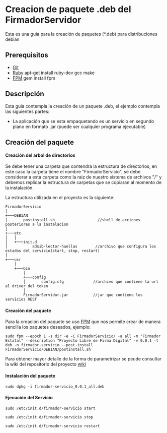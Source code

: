  
# Creacion de paquete .deb del FirmadorServidor

Esta es una guia para la creación de paquetes (*.deb) para distribuciones debian

## Prerequisitos

- [Git](https://git-scm.com/)
- [Ruby](https://www.ruby-lang.org/es/) apt-get install ruby-dev gcc make
- [FPM](https://github.com/jordansissel/fpm) gem install fpm

## Descripción

Esta guia contempla la creación de un paquete .deb, el ejemplo contempla las siguientes partes:

- La aplicación que se esta empaquetando es un servicio en segundo plano en formato .jar (puede ser cualquier programa ejecutable)


## Creación del paquete

#### Creación del arbol de directorios
Se debe tener una carpeta que contendra la estructura de directorios, en este caso la carpeta tiene el nombre "FirmadorServicio", se debe considerar a esta carpeta como la raiz de nuestro sistema de archivos "/" y debemos replicar la estructura de carpetas que se copiaran al momento de la instalación.

La estructura utilizada en el proyecto es la siguiente:

```
FirmadorServicio    
│
+───DEBIAN                              
│       postinstall.sh                   //shell de acciones posteriores a la instalacion
│   
+───etc                                 
│   │   
│   +───init.d
│           adsib-lector-huellas        //archivo que configura los estados del servicio(start, stop, restart)
│   
+───usr
    │   
    +───bin
        │   
        +───config
        │       config.cfg             //archivo que contiene la url al driver del token
        │   
        FirmadorServidor.jar           //jar que contiene los servicios REST
```

#### Creación del paquete
Para la creación del paquete se uso [FPM](https://github.com/jordansissel/fpm) que nos permite crear de manera sencilla los paquetes deseados, ejemplo:

```
sudo fpm --epoch 1 -s dir -e -C FirmadorServicio/ -a all -m "Firmador Estatal" --description "Proyecto Libre de Firma Digital" -v 0.0.1 -t deb -n firmador-servicio --post-install FirmadorServicio/DEBIAN/postinstall.sh
```

Para obtener mayor detalle de la forma de parametrizar se peude consultar la wiki del repositorio del proyecto [wiki](https://github.com/jordansissel/fpm/wiki)

#### Instalación del paquete

```
sudo dpkg -i firmador-servicio_0.0.1_all.deb
```

#### Ejecución del Servicio

```
sudo /etc/init.d/firmador-servicio start

sudo /etc/init.d/firmador-servicio stop

sudo /etc/init.d/firmador-servicio restart
```